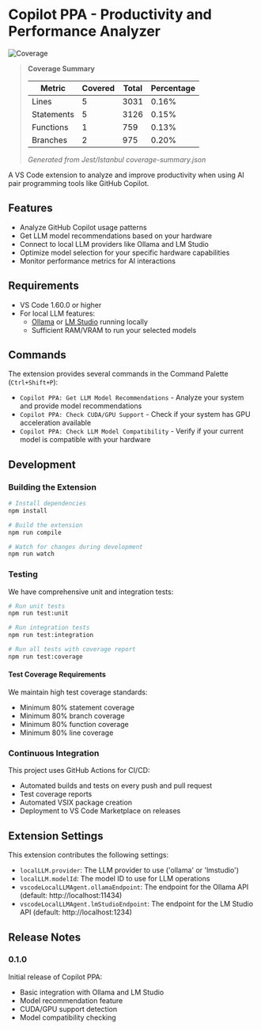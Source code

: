 # Copilot PPA - Productivity and Performance Analyzer

![Coverage](https://img.shields.io/badge/Coverage-0.16%25-red)

> **Coverage Summary**
>
> | Metric      | Covered | Total | Percentage |
> |------------|---------|-------|------------|
> | Lines      | 5       | 3031  | 0.16%      |
> | Statements | 5       | 3126  | 0.15%      |
> | Functions  | 1       | 759   | 0.13%      |
> | Branches   | 2       | 975   | 0.20%      |
>
> _Generated from Jest/Istanbul coverage-summary.json_

A VS Code extension to analyze and improve productivity when using AI pair programming tools like GitHub Copilot.

## Features

- Analyze GitHub Copilot usage patterns
- Get LLM model recommendations based on your hardware
- Connect to local LLM providers like Ollama and LM Studio
- Optimize model selection for your specific hardware capabilities
- Monitor performance metrics for AI interactions

## Requirements

- VS Code 1.60.0 or higher
- For local LLM features:
  - [Ollama](https://ollama.ai/) or [LM Studio](https://lmstudio.ai/) running locally
  - Sufficient RAM/VRAM to run your selected models

## Commands

The extension provides several commands in the Command Palette (`Ctrl+Shift+P`):

- `Copilot PPA: Get LLM Model Recommendations` - Analyze your system and provide model recommendations
- `Copilot PPA: Check CUDA/GPU Support` - Check if your system has GPU acceleration available
- `Copilot PPA: Check LLM Model Compatibility` - Verify if your current model is compatible with your hardware

## Development

### Building the Extension

```bash
# Install dependencies
npm install

# Build the extension
npm run compile

# Watch for changes during development
npm run watch
```

### Testing

We have comprehensive unit and integration tests:

```bash
# Run unit tests
npm run test:unit

# Run integration tests
npm run test:integration

# Run all tests with coverage report
npm run test:coverage
```

#### Test Coverage Requirements

We maintain high test coverage standards:
- Minimum 80% statement coverage
- Minimum 80% branch coverage
- Minimum 80% function coverage
- Minimum 80% line coverage

### Continuous Integration

This project uses GitHub Actions for CI/CD:

- Automated builds and tests on every push and pull request
- Test coverage reports
- Automated VSIX package creation
- Deployment to VS Code Marketplace on releases

## Extension Settings

This extension contributes the following settings:

* `localLLM.provider`: The LLM provider to use ('ollama' or 'lmstudio')
* `localLLM.modelId`: The model ID to use for LLM operations
* `vscodeLocalLLMAgent.ollamaEndpoint`: The endpoint for the Ollama API (default: http://localhost:11434)
* `vscodeLocalLLMAgent.lmStudioEndpoint`: The endpoint for the LM Studio API (default: http://localhost:1234)

## Release Notes

### 0.1.0

Initial release of Copilot PPA:
- Basic integration with Ollama and LM Studio
- Model recommendation feature
- CUDA/GPU support detection
- Model compatibility checking
